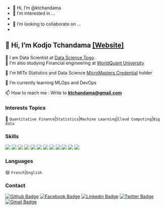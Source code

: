- 👋 Hi, I’m @ktchandama
- 👀 I’m interested in ...
- 
- 💞️ I’m looking to collaborate on ...
- 

## 👋 Hi, I’m Kodjo Tchandama [[Website]](https://ktchandama.github.io/)

🔭 I am Data Scientist at [Data Science Togo](https://www.datasciencetogo.org).<br>
📔 I'm also studying Financial engineering at [WorldQuant University](https://wqu.edu)<br>

📔 I'm MITx Statistics and Data Science [MicroMasters Credential](https://micromasters.mit.edu/letter/program/3658b48e-ad65-48eb-bf6c-1d1edaa3e103) holder<br>

🌱 I’m currently learning MLOps and DevOps<br>

📫 How to reach me : Write to <b>ktchandama@gmail.com</b><br>

### Interests Topics
💬  `Quantitative Finance`|`Statistics`|`Machine Learning`|`Cloud Computing`|`Big data`

### Skills
<p>
  <img src="https://img.shields.io/badge/Python-%E2%98%85%E2%98%85%E2%98%85%E2%98%85%E2%98%85-important" />
  
  <img src="https://img.shields.io/badge/R-%E2%98%85%E2%98%85%E2%98%85%E2%98%85%E2%98%85-important" />
  <img src="https://img.shields.io/badge/Tensorflow-%E2%98%85%E2%98%85%E2%98%85%E2%98%85%E2%98%85-important" />
  <img src="https://img.shields.io/badge/Scikit-%E2%98%85%E2%98%85%E2%98%85%E2%98%85%E2%98%85-important" />
  <img src="https://img.shields.io/badge/Tensorflow-%E2%98%85%E2%98%85%E2%98%85%E2%98%85%E2%98%85-important" />
  <img src="https://img.shields.io/badge/HTML5-%E2%98%85%E2%98%85%E2%98%85%E2%98%85%E2%98%85-informational" />
  <img src="https://img.shields.io/badge/CSS3-%E2%98%85%E2%98%85%E2%98%85%E2%98%85%E2%98%85-informational" />
  <img src="https://img.shields.io/badge/Flask-%E2%98%85%E2%98%85%E2%98%85%E2%98%85%E2%98%85-informational" />
  <img src="https://img.shields.io/badge/Django-%E2%98%85%E2%98%85%E2%98%85%E2%98%85%E2%98%85-informational" />
  <img src="https://img.shields.io/badge/Docker-%E2%98%85%E2%98%85%E2%98%85%E2%98%85%E2%98%85-important" />
  <img src="https://img.shields.io/badge/Tableau-%E2%98%85%E2%98%85%E2%98%85%E2%98%85%E2%98%85-important" />
  <img src="https://img.shields.io/badge/Power BI-%E2%98%85%E2%98%85%E2%98%85%E2%98%85%E2%98%85-important" />
</p>

### Languages
😄 `French`|`English`

### Contact
[![Github Badge](https://img.shields.io/badge/-Github-000?style=flat-square&logo=Github&logoColor=white&link=https://github.com/ktchandama)](https://github.com/ktchandama) [![Facebook Badge](https://img.shields.io/badge/-Facebook-blue?style=flat-square&logo=Facebook&logoColor=white&link=https://www.facebook.com/ktchandama)](https://www.facebook.com/ktchandama) [![Linkedin Badge](https://img.shields.io/badge/-LinkedIn-blue?style=flat-square&logo=Linkedin&logoColor=white&link=https://www.linkedin.com/in/ktchandama/)](https://www.linkedin.com/in/ktchandama/) [![Twitter Badge](https://img.shields.io/badge/-Twitter-blue?style=flat-square&logo=Twitter&logoColor=white&link=https://www.twitter.com/ktchandama)](https://www.twitter.com/ktchandama) [![Gmail Badge](https://img.shields.io/badge/-Gmail-c14438?style=flat-square&logo=Gmail&logoColor=white&link=mailto:ktchandama@gmail.com)](mailto:ktchandama@gmail.com)

<!---
ktchandama/ktchandama is a ✨ special ✨ repository because its `README.md` (this file) appears on your GitHub profile.
You can click the Preview link to take a look at your changes.
--->
